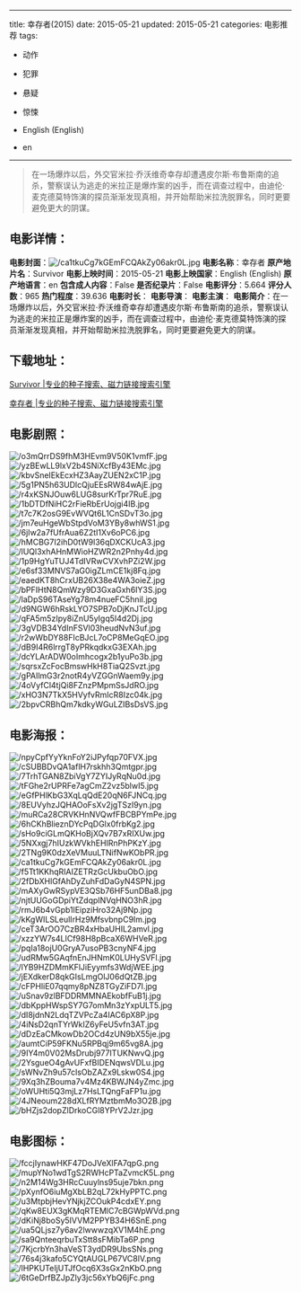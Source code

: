 
---
title: 幸存者(2015)
date: 2015-05-21
updated: 2015-05-21
categories: 电影推荐
tags:
- 动作
- 犯罪
- 悬疑
- 惊悚

- English (English)
- en
---


> 在一场爆炸以后，外交官米拉·乔沃维奇幸存却遭遇皮尔斯·布鲁斯南的追杀，警察误认为逃走的米拉正是爆炸案的凶手，而在调查过程中，由迪伦·麦克德莫特饰演的探员渐渐发现真相，并开始帮助米拉洗脱罪名，同时更要避免更大的阴谋。

## **电影详情**：

**电影封面**：<img src="https://image.tmdb.org/t/p/w200/ca1tkuCg7kGEmFCQAkZy06akr0L.jpg" alt="/ca1tkuCg7kGEmFCQAkZy06akr0L.jpg" title="/ca1tkuCg7kGEmFCQAkZy06akr0L.jpg">
**电影名称**：幸存者
**原产地片名**：Survivor
**电影上映时间**：2015-05-21
**电影上映国家**：English (English)
**原产地语言**：en
**包含成人内容**：False
**是否纪录片**：False
**电影评分**：5.664
**评分人数**：965
**热门程度**：39.636
**电影时长**：
**电影导演**：
**电影主演**：
**电影简介**：在一场爆炸以后，外交官米拉·乔沃维奇幸存却遭遇皮尔斯·布鲁斯南的追杀，警察误认为逃走的米拉正是爆炸案的凶手，而在调查过程中，由迪伦·麦克德莫特饰演的探员渐渐发现真相，并开始帮助米拉洗脱罪名，同时更要避免更大的阴谋。

## **下载地址**：
[Survivor |专业的种子搜索、磁力链接搜索引擎](https://movie.amd794.com:2083/?search=Survivor&ordering=&mode=match_phrase&page_size=10&page=1)

[幸存者 |专业的种子搜索、磁力链接搜索引擎](https://movie.amd794.com:2083/?search=%E5%B9%B8%E5%AD%98%E8%80%85&ordering=&mode=match_phrase&page_size=10&page=1)
 

## **电影剧照**：
<img src="https://image.tmdb.org/t/p/original/o3mQrrDS9fhM3HEvm9V50K1vmfF.jpg" alt="/o3mQrrDS9fhM3HEvm9V50K1vmfF.jpg" title="/o3mQrrDS9fhM3HEvm9V50K1vmfF.jpg"><img src="https://image.tmdb.org/t/p/original/yzBEwLL9lxV2b4SNiXcfBy43EMc.jpg" alt="/yzBEwLL9lxV2b4SNiXcfBy43EMc.jpg" title="/yzBEwLL9lxV2b4SNiXcfBy43EMc.jpg"><img src="https://image.tmdb.org/t/p/original/kbvSneIEkEcxHZ3AayZUEN2xC1P.jpg" alt="/kbvSneIEkEcxHZ3AayZUEN2xC1P.jpg" title="/kbvSneIEkEcxHZ3AayZUEN2xC1P.jpg"><img src="https://image.tmdb.org/t/p/original/5g1PN5h63UDlcQjuEEsRW84wAjE.jpg" alt="/5g1PN5h63UDlcQjuEEsRW84wAjE.jpg" title="/5g1PN5h63UDlcQjuEEsRW84wAjE.jpg"><img src="https://image.tmdb.org/t/p/original/r4xKSNJOuw6LUG8surKrTpr7RuE.jpg" alt="/r4xKSNJOuw6LUG8surKrTpr7RuE.jpg" title="/r4xKSNJOuw6LUG8surKrTpr7RuE.jpg"><img src="https://image.tmdb.org/t/p/original/1bDTDfNiHC2rFieRbErUojgi4IB.jpg" alt="/1bDTDfNiHC2rFieRbErUojgi4IB.jpg" title="/1bDTDfNiHC2rFieRbErUojgi4IB.jpg"><img src="https://image.tmdb.org/t/p/original/t7c7K2osG9EvWVQt6L1CnSDvT3o.jpg" alt="/t7c7K2osG9EvWVQt6L1CnSDvT3o.jpg" title="/t7c7K2osG9EvWVQt6L1CnSDvT3o.jpg"><img src="https://image.tmdb.org/t/p/original/jm7euHgeWbStpdVoM3YBy8whWS1.jpg" alt="/jm7euHgeWbStpdVoM3YBy8whWS1.jpg" title="/jm7euHgeWbStpdVoM3YBy8whWS1.jpg"><img src="https://image.tmdb.org/t/p/original/6jIw2a7fUfrAua6Z2tI1Xv6oPC6.jpg" alt="/6jIw2a7fUfrAua6Z2tI1Xv6oPC6.jpg" title="/6jIw2a7fUfrAua6Z2tI1Xv6oPC6.jpg"><img src="https://image.tmdb.org/t/p/original/hMCBG7I2ihD0tW9l36qDXCKUcA3.jpg" alt="/hMCBG7I2ihD0tW9l36qDXCKUcA3.jpg" title="/hMCBG7I2ihD0tW9l36qDXCKUcA3.jpg"><img src="https://image.tmdb.org/t/p/original/lUQl3xhAHnMWioHZWR2n2Pnhy4d.jpg" alt="/lUQl3xhAHnMWioHZWR2n2Pnhy4d.jpg" title="/lUQl3xhAHnMWioHZWR2n2Pnhy4d.jpg"><img src="https://image.tmdb.org/t/p/original/1p9HgYuTUJ4TdIVRwCVXvhPZi2W.jpg" alt="/1p9HgYuTUJ4TdIVRwCVXvhPZi2W.jpg" title="/1p9HgYuTUJ4TdIVRwCVXvhPZi2W.jpg"><img src="https://image.tmdb.org/t/p/original/e6sf33MNVS7aG0igZLmCE1kj8Fq.jpg" alt="/e6sf33MNVS7aG0igZLmCE1kj8Fq.jpg" title="/e6sf33MNVS7aG0igZLmCE1kj8Fq.jpg"><img src="https://image.tmdb.org/t/p/original/eaedKT8hCrxUB26X38e4WA3oieZ.jpg" alt="/eaedKT8hCrxUB26X38e4WA3oieZ.jpg" title="/eaedKT8hCrxUB26X38e4WA3oieZ.jpg"><img src="https://image.tmdb.org/t/p/original/bPFIHtN8QmWzy9D3GxaGxh6IY3S.jpg" alt="/bPFIHtN8QmWzy9D3GxaGxh6IY3S.jpg" title="/bPFIHtN8QmWzy9D3GxaGxh6IY3S.jpg"><img src="https://image.tmdb.org/t/p/original/laDpS96TAseYg78m4nueFC5hniI.jpg" alt="/laDpS96TAseYg78m4nueFC5hniI.jpg" title="/laDpS96TAseYg78m4nueFC5hniI.jpg"><img src="https://image.tmdb.org/t/p/original/d9NGW6hRskLYO7SPB7oDjKnJTcU.jpg" alt="/d9NGW6hRskLYO7SPB7oDjKnJTcU.jpg" title="/d9NGW6hRskLYO7SPB7oDjKnJTcU.jpg"><img src="https://image.tmdb.org/t/p/original/qFA5m5zIpy8iZnU5yIgq5I4d2Dj.jpg" alt="/qFA5m5zIpy8iZnU5yIgq5I4d2Dj.jpg" title="/qFA5m5zIpy8iZnU5yIgq5I4d2Dj.jpg"><img src="https://image.tmdb.org/t/p/original/3gVDB34YdInFSVl03heudNvN3uf.jpg" alt="/3gVDB34YdInFSVl03heudNvN3uf.jpg" title="/3gVDB34YdInFSVl03heudNvN3uf.jpg"><img src="https://image.tmdb.org/t/p/original/r2wWbDY88FIcBJcL7oCP8MeGqEO.jpg" alt="/r2wWbDY88FIcBJcL7oCP8MeGqEO.jpg" title="/r2wWbDY88FIcBJcL7oCP8MeGqEO.jpg"><img src="https://image.tmdb.org/t/p/original/dB9I4R6lrrgT8yPRkqdkxG3EXAh.jpg" alt="/dB9I4R6lrrgT8yPRkqdkxG3EXAh.jpg" title="/dB9I4R6lrrgT8yPRkqdkxG3EXAh.jpg"><img src="https://image.tmdb.org/t/p/original/dcYLArADW0oImhcogx2b1yuPo3b.jpg" alt="/dcYLArADW0oImhcogx2b1yuPo3b.jpg" title="/dcYLArADW0oImhcogx2b1yuPo3b.jpg"><img src="https://image.tmdb.org/t/p/original/sqrsxZcFocBmswHkH8TiaQ2Svzt.jpg" alt="/sqrsxZcFocBmswHkH8TiaQ2Svzt.jpg" title="/sqrsxZcFocBmswHkH8TiaQ2Svzt.jpg"><img src="https://image.tmdb.org/t/p/original/gPAIlmG3r2notR4yVZGGnWaem9y.jpg" alt="/gPAIlmG3r2notR4yVZGGnWaem9y.jpg" title="/gPAIlmG3r2notR4yVZGGnWaem9y.jpg"><img src="https://image.tmdb.org/t/p/original/4oVyfCl4tjQi8FZnzPMpmSsJdRO.jpg" alt="/4oVyfCl4tjQi8FZnzPMpmSsJdRO.jpg" title="/4oVyfCl4tjQi8FZnzPMpmSsJdRO.jpg"><img src="https://image.tmdb.org/t/p/original/xHO3N7TkX5HVyfvRmIcR8Izc04k.jpg" alt="/xHO3N7TkX5HVyfvRmIcR8Izc04k.jpg" title="/xHO3N7TkX5HVyfvRmIcR8Izc04k.jpg"><img src="https://image.tmdb.org/t/p/original/2bpvCRBhQm7kdkyWGuLZIBsDsVS.jpg" alt="/2bpvCRBhQm7kdkyWGuLZIBsDsVS.jpg" title="/2bpvCRBhQm7kdkyWGuLZIBsDsVS.jpg">

## **电影海报**：
<img src="https://image.tmdb.org/t/p/original/npyCpfYyYknFoY2iJPyfqp70FVX.jpg" alt="/npyCpfYyYknFoY2iJPyfqp70FVX.jpg" title="/npyCpfYyYknFoY2iJPyfqp70FVX.jpg"><img src="https://image.tmdb.org/t/p/original/cSUBBDvQA1aflH7rskhh3Qmtgpr.jpg" alt="/cSUBBDvQA1aflH7rskhh3Qmtgpr.jpg" title="/cSUBBDvQA1aflH7rskhh3Qmtgpr.jpg"><img src="https://image.tmdb.org/t/p/original/7TrhTGAN8ZbiVgY7ZYIJyRqNu0d.jpg" alt="/7TrhTGAN8ZbiVgY7ZYIJyRqNu0d.jpg" title="/7TrhTGAN8ZbiVgY7ZYIJyRqNu0d.jpg"><img src="https://image.tmdb.org/t/p/original/tFGhe2rUPRFe7agCmZ2vz5blwI5.jpg" alt="/tFGhe2rUPRFe7agCmZ2vz5blwI5.jpg" title="/tFGhe2rUPRFe7agCmZ2vz5blwI5.jpg"><img src="https://image.tmdb.org/t/p/original/eGfPHlKbG3XqLqQdE20qN6FJNCq.jpg" alt="/eGfPHlKbG3XqLqQdE20qN6FJNCq.jpg" title="/eGfPHlKbG3XqLqQdE20qN6FJNCq.jpg"><img src="https://image.tmdb.org/t/p/original/8EUVyhzJQHAOoFsXv2jgTSzI9yn.jpg" alt="/8EUVyhzJQHAOoFsXv2jgTSzI9yn.jpg" title="/8EUVyhzJQHAOoFsXv2jgTSzI9yn.jpg"><img src="https://image.tmdb.org/t/p/original/muRCa28CRVKHnNVQwfFBCBPYmPe.jpg" alt="/muRCa28CRVKHnNVQwfFBCBPYmPe.jpg" title="/muRCa28CRVKHnNVQwfFBCBPYmPe.jpg"><img src="https://image.tmdb.org/t/p/original/6hCKhBlieznDYcPqDGlx0frbKg2.jpg" alt="/6hCKhBlieznDYcPqDGlx0frbKg2.jpg" title="/6hCKhBlieznDYcPqDGlx0frbKg2.jpg"><img src="https://image.tmdb.org/t/p/original/sHo9ciGLmQKHoBjXQv7B7xRIXUw.jpg" alt="/sHo9ciGLmQKHoBjXQv7B7xRIXUw.jpg" title="/sHo9ciGLmQKHoBjXQv7B7xRIXUw.jpg"><img src="https://image.tmdb.org/t/p/original/5NXxgj7hIUzkWVkhEHIRnPhPKzY.jpg" alt="/5NXxgj7hIUzkWVkhEHIRnPhPKzY.jpg" title="/5NXxgj7hIUzkWVkhEHIRnPhPKzY.jpg"><img src="https://image.tmdb.org/t/p/original/2TNg9K0dzXeVMuuLTNifNwKObPR.jpg" alt="/2TNg9K0dzXeVMuuLTNifNwKObPR.jpg" title="/2TNg9K0dzXeVMuuLTNifNwKObPR.jpg"><img src="https://image.tmdb.org/t/p/original/ca1tkuCg7kGEmFCQAkZy06akr0L.jpg" alt="/ca1tkuCg7kGEmFCQAkZy06akr0L.jpg" title="/ca1tkuCg7kGEmFCQAkZy06akr0L.jpg"><img src="https://image.tmdb.org/t/p/original/f5Tt1KKhqRIAIZETRzGcUkbuObO.jpg" alt="/f5Tt1KKhqRIAIZETRzGcUkbuObO.jpg" title="/f5Tt1KKhqRIAIZETRzGcUkbuObO.jpg"><img src="https://image.tmdb.org/t/p/original/2fDbXHlGfAhDyZuhFdDaGyN4SPN.jpg" alt="/2fDbXHlGfAhDyZuhFdDaGyN4SPN.jpg" title="/2fDbXHlGfAhDyZuhFdDaGyN4SPN.jpg"><img src="https://image.tmdb.org/t/p/original/mAXyGwRSypVE3QSb76HF5unDBa8.jpg" alt="/mAXyGwRSypVE3QSb76HF5unDBa8.jpg" title="/mAXyGwRSypVE3QSb76HF5unDBa8.jpg"><img src="https://image.tmdb.org/t/p/original/njtUUGoGDpiYtZdqpINVqHNO3hR.jpg" alt="/njtUUGoGDpiYtZdqpINVqHNO3hR.jpg" title="/njtUUGoGDpiYtZdqpINVqHNO3hR.jpg"><img src="https://image.tmdb.org/t/p/original/rmJ6b4vGpb1lEipziHro32Aj9Np.jpg" alt="/rmJ6b4vGpb1lEipziHro32Aj9Np.jpg" title="/rmJ6b4vGpb1lEipziHro32Aj9Np.jpg"><img src="https://image.tmdb.org/t/p/original/kKgWILSLeulIrHz9MfsvbnpC9Im.jpg" alt="/kKgWILSLeulIrHz9MfsvbnpC9Im.jpg" title="/kKgWILSLeulIrHz9MfsvbnpC9Im.jpg"><img src="https://image.tmdb.org/t/p/original/ceT3ArOO7CzBR4xHbaUHIL2amvl.jpg" alt="/ceT3ArOO7CzBR4xHbaUHIL2amvl.jpg" title="/ceT3ArOO7CzBR4xHbaUHIL2amvl.jpg"><img src="https://image.tmdb.org/t/p/original/xzzYW7s4LICf98H8pBcaX6WHVeR.jpg" alt="/xzzYW7s4LICf98H8pBcaX6WHVeR.jpg" title="/xzzYW7s4LICf98H8pBcaX6WHVeR.jpg"><img src="https://image.tmdb.org/t/p/original/pqIa18ojU0GryA7usoPB3cnyNF4.jpg" alt="/pqIa18ojU0GryA7usoPB3cnyNF4.jpg" title="/pqIa18ojU0GryA7usoPB3cnyNF4.jpg"><img src="https://image.tmdb.org/t/p/original/udRMw5GAqfnEnJHNmK0LUHySVFl.jpg" alt="/udRMw5GAqfnEnJHNmK0LUHySVFl.jpg" title="/udRMw5GAqfnEnJHNmK0LUHySVFl.jpg"><img src="https://image.tmdb.org/t/p/original/lYB9HZDMmKFlJiEyymfs3WdjWEE.jpg" alt="/lYB9HZDMmKFlJiEyymfs3WdjWEE.jpg" title="/lYB9HZDMmKFlJiEyymfs3WdjWEE.jpg"><img src="https://image.tmdb.org/t/p/original/jEXdkerD8qkGIsLmgOlJ06dQtZB.jpg" alt="/jEXdkerD8qkGIsLmgOlJ06dQtZB.jpg" title="/jEXdkerD8qkGIsLmgOlJ06dQtZB.jpg"><img src="https://image.tmdb.org/t/p/original/cFPHliE07qqmy8pNZ8TGyZiFD7I.jpg" alt="/cFPHliE07qqmy8pNZ8TGyZiFD7I.jpg" title="/cFPHliE07qqmy8pNZ8TGyZiFD7I.jpg"><img src="https://image.tmdb.org/t/p/original/uSnav9zlBFDDRMMNAEkobfFuB1j.jpg" alt="/uSnav9zlBFDDRMMNAEkobfFuB1j.jpg" title="/uSnav9zlBFDDRMMNAEkobfFuB1j.jpg"><img src="https://image.tmdb.org/t/p/original/dbKppHWspSY7G7omMn3zYxpULT5.jpg" alt="/dbKppHWspSY7G7omMn3zYxpULT5.jpg" title="/dbKppHWspSY7G7omMn3zYxpULT5.jpg"><img src="https://image.tmdb.org/t/p/original/dI8jdnN2LdqTZVPcZa4IAC6pX8P.jpg" alt="/dI8jdnN2LdqTZVPcZa4IAC6pX8P.jpg" title="/dI8jdnN2LdqTZVPcZa4IAC6pX8P.jpg"><img src="https://image.tmdb.org/t/p/original/4iNsD2qnTYrWkIZ6yFeU5vfn3AT.jpg" alt="/4iNsD2qnTYrWkIZ6yFeU5vfn3AT.jpg" title="/4iNsD2qnTYrWkIZ6yFeU5vfn3AT.jpg"><img src="https://image.tmdb.org/t/p/original/dDzEaCMkowDb2OCd4zUN9bX55je.jpg" alt="/dDzEaCMkowDb2OCd4zUN9bX55je.jpg" title="/dDzEaCMkowDb2OCd4zUN9bX55je.jpg"><img src="https://image.tmdb.org/t/p/original/aumtCiP59FKNu5RPBqj9m65vg8A.jpg" alt="/aumtCiP59FKNu5RPBqj9m65vg8A.jpg" title="/aumtCiP59FKNu5RPBqj9m65vg8A.jpg"><img src="https://image.tmdb.org/t/p/original/9IY4m0V02MsDrubj977ITUKNwvQ.jpg" alt="/9IY4m0V02MsDrubj977ITUKNwvQ.jpg" title="/9IY4m0V02MsDrubj977ITUKNwvQ.jpg"><img src="https://image.tmdb.org/t/p/original/2YsgueO4gAvUFxfBIDENqwsVDLu.jpg" alt="/2YsgueO4gAvUFxfBIDENqwsVDLu.jpg" title="/2YsgueO4gAvUFxfBIDENqwsVDLu.jpg"><img src="https://image.tmdb.org/t/p/original/sWNvZh9u57clsObZAZx9Lskw0S4.jpg" alt="/sWNvZh9u57clsObZAZx9Lskw0S4.jpg" title="/sWNvZh9u57clsObZAZx9Lskw0S4.jpg"><img src="https://image.tmdb.org/t/p/original/9Xq3hZBouma7v4Mz4KBWJN4yZmc.jpg" alt="/9Xq3hZBouma7v4Mz4KBWJN4yZmc.jpg" title="/9Xq3hZBouma7v4Mz4KBWJN4yZmc.jpg"><img src="https://image.tmdb.org/t/p/original/oWUHti5Q3mjLz7HsLTQngFaFP1u.jpg" alt="/oWUHti5Q3mjLz7HsLTQngFaFP1u.jpg" title="/oWUHti5Q3mjLz7HsLTQngFaFP1u.jpg"><img src="https://image.tmdb.org/t/p/original/4JNeoum228dXLfRYMztbmMo3O2B.jpg" alt="/4JNeoum228dXLfRYMztbmMo3O2B.jpg" title="/4JNeoum228dXLfRYMztbmMo3O2B.jpg"><img src="https://image.tmdb.org/t/p/original/bHZjs2dopZlDrkoCGl8YPrV2Jzr.jpg" alt="/bHZjs2dopZlDrkoCGl8YPrV2Jzr.jpg" title="/bHZjs2dopZlDrkoCGl8YPrV2Jzr.jpg">

## **电影图标**：
<img src="https://image.tmdb.org/t/p/original/fccjIynawHKF47DoJVeXlFA7qpG.png" alt="/fccjIynawHKF47DoJVeXlFA7qpG.png" title="/fccjIynawHKF47DoJVeXlFA7qpG.png"><img src="https://image.tmdb.org/t/p/original/mupYNo1wdTgS2RWHcPTaZvmcK5L.png" alt="/mupYNo1wdTgS2RWHcPTaZvmcK5L.png" title="/mupYNo1wdTgS2RWHcPTaZvmcK5L.png"><img src="https://image.tmdb.org/t/p/original/n2M14Wg3HRcCuuylns95uje7bkn.png" alt="/n2M14Wg3HRcCuuylns95uje7bkn.png" title="/n2M14Wg3HRcCuuylns95uje7bkn.png"><img src="https://image.tmdb.org/t/p/original/pXynfO6iuMgXbLB2qL72kHyPPTC.png" alt="/pXynfO6iuMgXbLB2qL72kHyPPTC.png" title="/pXynfO6iuMgXbLB2qL72kHyPPTC.png"><img src="https://image.tmdb.org/t/p/original/u3MtpbjHevYNjkjZCOukP4cdxEY.png" alt="/u3MtpbjHevYNjkjZCOukP4cdxEY.png" title="/u3MtpbjHevYNjkjZCOukP4cdxEY.png"><img src="https://image.tmdb.org/t/p/original/qKw8EUX3gKMqRTEMlC7cBGWpWVd.png" alt="/qKw8EUX3gKMqRTEMlC7cBGWpWVd.png" title="/qKw8EUX3gKMqRTEMlC7cBGWpWVd.png"><img src="https://image.tmdb.org/t/p/original/dKiNj8boSy5IVVM2PPYB34H6SnE.png" alt="/dKiNj8boSy5IVVM2PPYB34H6SnE.png" title="/dKiNj8boSy5IVVM2PPYB34H6SnE.png"><img src="https://image.tmdb.org/t/p/original/ua5QLjsz7y6av2lwwwzqXV1M4hE.png" alt="/ua5QLjsz7y6av2lwwwzqXV1M4hE.png" title="/ua5QLjsz7y6av2lwwwzqXV1M4hE.png"><img src="https://image.tmdb.org/t/p/original/sa9QnteeqrbuTxStt8sFMibTa6P.png" alt="/sa9QnteeqrbuTxStt8sFMibTa6P.png" title="/sa9QnteeqrbuTxStt8sFMibTa6P.png"><img src="https://image.tmdb.org/t/p/original/7KjcrbYn3haVeST3ydDR9UbsSNs.png" alt="/7KjcrbYn3haVeST3ydDR9UbsSNs.png" title="/7KjcrbYn3haVeST3ydDR9UbsSNs.png"><img src="https://image.tmdb.org/t/p/original/76s4j3kafo5CYQtAUGLP67VC8lV.png" alt="/76s4j3kafo5CYQtAUGLP67VC8lV.png" title="/76s4j3kafo5CYQtAUGLP67VC8lV.png"><img src="https://image.tmdb.org/t/p/original/lHPKUTeIjUTJfOcq6X3sGx2nKbO.png" alt="/lHPKUTeIjUTJfOcq6X3sGx2nKbO.png" title="/lHPKUTeIjUTJfOcq6X3sGx2nKbO.png"><img src="https://image.tmdb.org/t/p/original/6tGeDrfBZJpZly3jc56xYbQ6jFc.png" alt="/6tGeDrfBZJpZly3jc56xYbQ6jFc.png" title="/6tGeDrfBZJpZly3jc56xYbQ6jFc.png">
